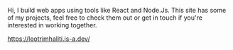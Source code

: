  Hi, I build web apps using tools like React and Node.Js. This site has some of my projects, feel free to check them out or get in touch if you're interested in working together.


 
 https://leotrimhaliti.is-a.dev/
